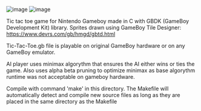 ![image](https://github.com/user-attachments/assets/24853401-f382-4759-9692-94a429350938)
![image](https://github.com/user-attachments/assets/4bfe47b4-1e2f-4dbb-868c-4cde8253f8e4)

Tic tac toe game for Nintendo Gameboy made in C with GBDK (GameBoy Development Kit) library. Sprites drawn using GameBoy Tile Designer: https://www.devrs.com/gb/hmgd/gbtd.html

Tic-Tac-Toe.gb file is playable on original GameBoy hardware or on any GameBoy emulator.

AI player uses minimax algorythm that ensures the AI either wins or ties the game. Also uses alpha beta pruning to optimize minimax as base algorythm runtime was not acceptable on gameboy hardware. 

Compile with command 'make' in this directory. The Makefile will automatically detect and compile new source files as long 
as they are placed in the same directory as the Makefile


